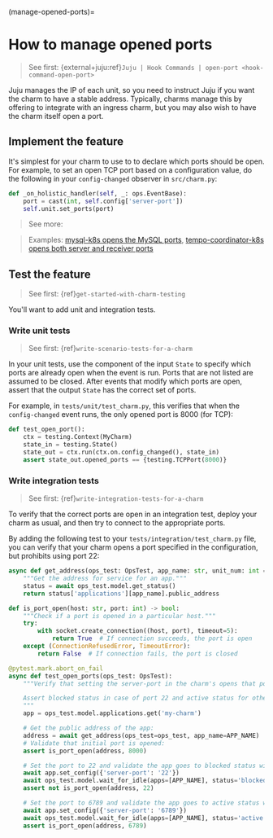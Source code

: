 (manage-opened-ports)=
# How to manage opened ports
> See first: {external+juju:ref}`Juju | Hook Commands | open-port <hook-command-open-port>`

Juju manages the IP of each unit, so you need to instruct Juju
if you want the charm to have a stable address. Typically, charms manage this
by offering to integrate with an ingress charm, but you may also wish to have
the charm itself open a port.

## Implement the feature

It's simplest for your charm to use [](ops.Unit.set_ports) to to declare which ports
should be open. For example, to set an open TCP port based on a configuration value,
do the following in your `config-changed` observer in `src/charm.py`:

```python
def _on_holistic_handler(self, _: ops.EventBase):
    port = cast(int, self.config['server-port'])
    self.unit.set_ports(port)
```

> See more: [](ops.Unit.set_ports)

> Examples: [mysql-k8s opens the MySQL ports](https://github.com/canonical/mysql-k8s-operator/blob/a68147d0fbf66386ab087f4cfcc19784fcc2be6e/src/charm.py#L648), [tempo-coordinator-k8s opens both server and receiver ports](https://github.com/canonical/tempo-coordinator-k8s-operator/blob/ece268eae1158760513807a02972c138fd39afcf/src/charm.py#L95)

## Test the feature

> See first: {ref}`get-started-with-charm-testing`

You'll want to add unit and integration tests.

### Write unit tests

> See first: {ref}`write-scenario-tests-for-a-charm`

In your unit tests, use the [](ops.testing.State.opened_ports) component of the
input `State` to specify which ports are already open when the event is
run. Ports that are not listed are assumed to be closed. After events that modify which
ports are open, assert that the output `State` has the correct set of ports. 

For example, in `tests/unit/test_charm.py`, this verifies that when the
`config-changed` event runs, the only opened port is 8000 (for TCP):

```python
def test_open_port():
    ctx = testing.Context(MyCharm)
    state_in = testing.State()
    state_out = ctx.run(ctx.on.config_changed(), state_in)
    assert state_out.opened_ports == {testing.TCPPort(8000)}
```

### Write integration tests

> See first: {ref}`write-integration-tests-for-a-charm`

To verify that the correct ports are open in an integration test, deploy your
charm as usual, and then try to connect to the appropriate ports.

By adding the following test to your `tests/integration/test_charm.py` file, you can verify
that your charm opens a port specified in the configuration, but prohibits using port 22:

```python
async def get_address(ops_test: OpsTest, app_name: str, unit_num: int = 0) -> str:
    """Get the address for service for an app."""
    status = await ops_test.model.get_status()
    return status['applications'][app_name].public_address

def is_port_open(host: str, port: int) -> bool:
    """Check if a port is opened in a particular host."""
    try:
        with socket.create_connection((host, port), timeout=5):
            return True  # If connection succeeds, the port is open
    except (ConnectionRefusedError, TimeoutError):
        return False  # If connection fails, the port is closed

@pytest.mark.abort_on_fail
async def test_open_ports(ops_test: OpsTest):
    """Verify that setting the server-port in the charm's opens that port.

    Assert blocked status in case of port 22 and active status for others.
    """
    app = ops_test.model.applications.get('my-charm')

    # Get the public address of the app:
    address = await get_address(ops_test=ops_test, app_name=APP_NAME)
    # Validate that initial port is opened:
    assert is_port_open(address, 8000)

    # Set the port to 22 and validate the app goes to blocked status with the port not opened:
    await app.set_config({'server-port': '22'})
    await ops_test.model.wait_for_idle(apps=[APP_NAME], status='blocked', timeout=120)
    assert not is_port_open(address, 22)

    # Set the port to 6789 and validate the app goes to active status with the port opened.
    await app.set_config({'server-port': '6789'})
    await ops_test.model.wait_for_idle(apps=[APP_NAME], status='active', timeout=120)
    assert is_port_open(address, 6789)
```
